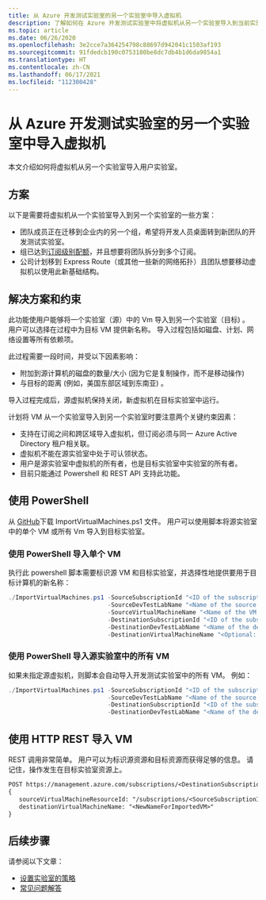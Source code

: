 ```yaml
---
title: 从 Azure 开发测试实验室的另一个实验室中导入虚拟机
description: 了解如何在 Azure 开发测试实验室中将虚拟机从另一个实验室导入到当前实验室
ms.topic: article
ms.date: 06/26/2020
ms.openlocfilehash: 3e2cce7a364254798c88697d942041c1503af193
ms.sourcegitcommit: 91fdedcb190c0753180be8dc7db4b1d6da9854a1
ms.translationtype: HT
ms.contentlocale: zh-CN
ms.lasthandoff: 06/17/2021
ms.locfileid: "112300428"
---
```

# <a name="import-virtual-machines-from-another-lab-in-azure-devtest-labs"></a>从 Azure 开发测试实验室的另一个实验室中导入虚拟机
本文介绍如何将虚拟机从另一个实验室导入用户实验室。

## <a name="scenarios"></a>方案
以下是需要将虚拟机从一个实验室导入到另一个实验室的一些方案：

- 团队成员正在迁移到企业内的另一个组，希望将开发人员桌面转到新团队的开发测试实验室。
- 组已达到[订阅级别配额](../azure-resource-manager/management/azure-subscription-service-limits.md)，并且想要将团队拆分到多个订阅。
- 公司计划移到 Express Route（或其他一些新的网络拓扑）且团队想要移动虚拟机以使用此新基础结构。

## <a name="solution-and-constraints"></a>解决方案和约束
此功能使用户能够将一个实验室（源）中的 Vm 导入到另一个实验室（目标) 。 用户可以选择在过程中为目标 VM 提供新名称。 导入过程包括如磁盘、计划、网络设置等所有依赖项。

此过程需要一段时间，并受以下因素影响：

- 附加到源计算机的磁盘的数量/大小 (因为它是复制操作，而不是移动操作)
- 与目标的距离 (例如，美国东部区域到东南亚) 。

导入过程完成后，源虚拟机保持关闭，新虚拟机在目标实验室中运行。

计划将 VM 从一个实验室导入到另一个实验室时要注意两个关键约束因素：

- 支持在订阅之间和跨区域导入虚拟机，但订阅必须与同一 Azure Active Directory 租户相关联。
- 虚拟机不能在源实验室中处于可认领状态。
- 用户是源实验室中虚拟机的所有者，也是目标实验室中实验室的所有者。
- 目前只能通过 Powershell 和 REST API 支持此功能。

## <a name="use-powershell"></a>使用 PowerShell
从 [GitHub](https://github.com/Azure/azure-devtestlab/tree/master/samples/DevTestLabs/Scripts/ImportVirtualMachines)下载 ImportVirtualMachines.ps1 文件。 用户可以使用脚本将源实验室中的单个 VM 或所有 Vm 导入到目标实验室。

### <a name="use-powershell-to-import-a-single-vm"></a>使用 PowerShell 导入单个 VM
执行此 powershell 脚本需要标识源 VM 和目标实验室，并选择性地提供要用于目标计算机的新名称：

```powershell
./ImportVirtualMachines.ps1 -SourceSubscriptionId "<ID of the subscription that contains the source lab>" `
                            -SourceDevTestLabName "<Name of the source lab>" `
                            -SourceVirtualMachineName "<Name of the VM to be imported from the source lab> " `
                            -DestinationSubscriptionId "<ID of the subscription that contians the destination lab>" `
                            -DestinationDevTestLabName "<Name of the destination lab>" `
                            -DestinationVirtualMachineName "<Optional: specify a new name for the imported VM in the destination lab>"
```

### <a name="use-powershell-to-import-all-vms-in-the-source-lab"></a>使用 PowerShell 导入源实验室中的所有 VM
如果未指定源虚拟机，则脚本会自动导入开发测试实验室中的所有 VM。  例如：

```powershell
./ImportVirtualMachines.ps1 -SourceSubscriptionId "<ID of the subscription that contains the source lab>" `
                            -SourceDevTestLabName "<Name of the source lab>" `
                            -DestinationSubscriptionId "<ID of the subscription that contians the destination lab>" `
                            -DestinationDevTestLabName "<Name of the destination lab>"
```

## <a name="use-http-rest-to-import-a-vm"></a>使用 HTTP REST 导入 VM
REST 调用非常简单。 用户可以为标识源资源和目标资源而获得足够的信息。 请记住，操作发生在目标实验室资源上。

```REST
POST https://management.azure.com/subscriptions/<DestinationSubscriptionID>/resourceGroups/<DestinationResourceGroup>/providers/Microsoft.DevTestLab/labs/<DestinationLab>/ImportVirtualMachine?api-version=2017-04-26-preview
{
   sourceVirtualMachineResourceId: "/subscriptions/<SourceSubscriptionID>/resourcegroups/<SourceResourceGroup>/providers/microsoft.devtestlab/labs/<SourceLab>/virtualmachines/<NameofVMTobeImported>",
   destinationVirtualMachineName: "<NewNameForImportedVM>"
}
```

## <a name="next-steps"></a>后续步骤
请参阅以下文章：

- [设置实验室的策略](devtest-lab-set-lab-policy.md)
- [常见问题解答](devtest-lab-faq.yml)
